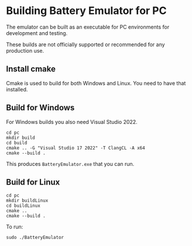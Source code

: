 # Building Battery Emulator for PC

The emulator can be built as an executable for PC environments for development and testing.

These builds are not officially supported or recommended for any production use.

## Install cmake

Cmake is used to build for both Windows and Linux. You need to have that installed.

## Build for Windows

For Windows builds you also need Visual Studio 2022.

```
cd pc
mkdir build
cd build
cmake .. -G "Visual Studio 17 2022" -T ClangCL -A x64
cmake --build .
```

This produces `BatteryEmulator.exe` that you can run.


## Build for Linux

```
cd pc
mkdir buildLinux
cd buildLinux
cmake ..
cmake --build .
```

To run:

```
sudo ./BatteryEmulator
```
